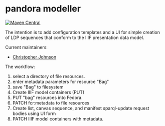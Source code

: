 pandora modeller
=========================

[![Maven Central](https://maven-badges.herokuapp.com/maven-central/cool.pandora/modeller/badge.svg)](https://maven-badges.herokuapp.com/maven-central/cool.pandora/modeller)

The intention is to add configuration templates and a UI for simple
creation of LDP sequences that conform to the IIIF presentation data model.

Current maintainers:
* [Christopher Johnson](https://github.com/christopher-johnson)

The workflow:

1. select a directory of file resources.
2. enter metadata parameters for resource "Bag"
3. save "Bag" to filesystem
4. Create IIIF model containers (PUT)
5. PUT "bag" resources into Fedora.
6. PATCH fcr:metadata to file resources
7. Create list, canvas sequence, and manifest sparql-update request bodies 
using UI form
9. PATCH IIIF model containers with metadata.